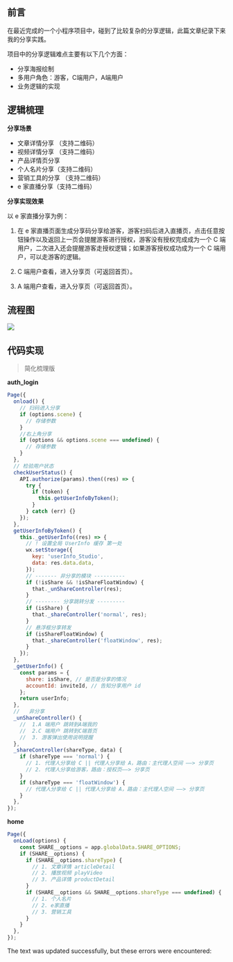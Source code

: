 ## 前言

在最近完成的一个小程序项目中，碰到了比较复杂的分享逻辑，此篇文章纪录下来我的分享实践。

项目中的分享逻辑难点主要有以下几个方面：

-   分享海报绘制
-   多用户角色：游客，C端用户，A端用户
-   业务逻辑的实现

## 逻辑梳理

**分享场景**

-   文章详情分享 （支持二维码）
-   视频详情分享 （支持二维码）
-   产品详情页分享
-   个人名片分享（支持二维码）
-   营销工具的分享 （支持二维码）
-   e 家直播分享（支持二维码）

**分享实现效果**

以 e 家直播分享为例：

1.  在 e 家直播页面生成分享码分享给游客，游客扫码后进入直播页，点击任意按钮操作以及返回上一页会提醒游客进行授权，游客没有授权完成成为一个 C 端用户，二次进入还会提醒游客走授权逻辑；如果游客授权成功成为一个 C 端用户，可以走游客的逻辑。
    
2.  C 端用户查看，进入分享页（可返回首页）。
    
3.  A 端用户查看，进入分享页（可返回首页）。
    

## 流程图

[![](https://camo.githubusercontent.com/3d3a2d7965da45aa644824e3d12aaa62cc265ed305051c01b3370250de4a7faf/68747470733a2f2f692e6e69757069632e636f6d2f696d616765732f323032302f30392f33302f384b4b752e6a7067)](https://camo.githubusercontent.com/3d3a2d7965da45aa644824e3d12aaa62cc265ed305051c01b3370250de4a7faf/68747470733a2f2f692e6e69757069632e636f6d2f696d616765732f323032302f30392f33302f384b4b752e6a7067)

## 代码实现

> 简化梳理版

**auth\_login**

```js
Page({
  onload() {
    // 扫码进入分享
    if (options.scene) {
      // 存储参数
    }
    //右上角分享
    if (options && options.scene === undefined) {
      // 存储参数
    }
  },
  // 检验用户状态
  checkUserStatus() {
    API.authorize(params).then((res) => {
      try {
        if (token) {
          this.getUserInfoByToken();
        }
      } catch (err) {}
    });
  },
  getUserInfoByToken() {
    this._getUserInfo((res) => {
      // ! 设置全局 UserInfo 缓存 第一处
      wx.setStorage({
        key: 'userInfo_Studio',
        data: res.data.data,
      });
      // ------- 非分享的模块 ----------
      if (!isShare && !isShareFloatWindow) {
        that._unShareController(res);
      }
      // -------- 分享跳转分发 ---------
      if (isShare) {
        that._shareController('normal', res);
      }
      // 悬浮框分享转发
      if (isShareFloatWindow) {
        that._shareController('floatWindow', res);
      }
    });
  },
  _getUserInfo() {
    const params = {
      share: isShare, // 是否是分享的情况
      accountId: inviteId, // 告知分享用户 id
    };
    return userInfo;
  },
  //   非分享
  _unShareController() {
    //  1.A 端用户 跳转到A端我的
    //  2.C 端用户 跳转到C端首页
    //  3. 游客弹出使用说明提醒
  },
  _shareController(shareType, data) {
    if (shareType === 'normal') {
      // 1. 代理人分享给 C || 代理人分享给 A，路由：主代理人空间 ——> 分享页
      // 2. 代理人分享给游客，路由：授权页——> 分享页
    }
    if (shareType === 'floatWindow') {
      // 代理人分享给 C || 代理人分享给 A，路由：主代理人空间 ——> 分享页
    }
  },
});
```

**home**

```js
Page({
  onLoad(options) {
    const SHARE__options = app.globalData.SHARE_OPTIONS;
    if (SHARE__options) {
      if (SHARE__options.shareType) {
        // 1. 文章详情 articleDetail
        // 2. 播放视频 playVideo
        // 3. 产品详情 productDetail
      }
      if (SHARE__options && SHARE__options.shareType === undefined) {
        // 1. 个人名片
        // 2. e家直播
        // 3. 营销工具
      }
    }
  },
});
```

The text was updated successfully, but these errors were encountered: